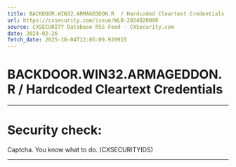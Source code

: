 ```yaml
---
title: BACKDOOR.WIN32.ARMAGEDDON.R  / Hardcoded Cleartext Credentials
url: https://cxsecurity.com/issue/WLB-2024020080
source: CXSECURITY Database RSS Feed - CXSecurity.com
date: 2024-02-26
fetch_date: 2025-10-04T12:05:09.920915
---
```


# BACKDOOR.WIN32.ARMAGEDDON.R  / Hardcoded Cleartext Credentials

---

# Security check:

Captcha. You know what to do. (CXSECURITYIDS)

---